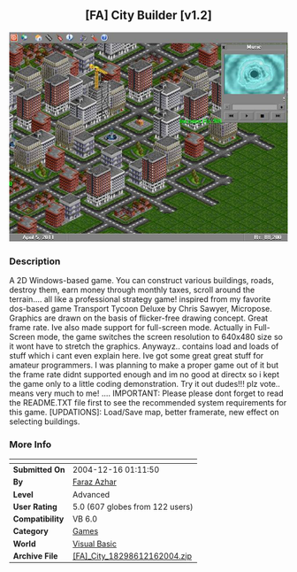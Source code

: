 ﻿<div align="center">

## \[FA\] City Builder \[v1\.2\]

<img src="PIC20041251335107472.jpg">
</div>

### Description

A 2D Windows-based game. You can construct various buildings, roads, destroy them, earn money through monthly taxes, scroll around the terrain.... all like a professional strategy game! inspired from my favorite dos-based game Transport Tycoon Deluxe by Chris Sawyer, Micropose. Graphics are drawn on the basis of flicker-free drawing concept. Great frame rate. Ive also made support for full-screen mode. Actually in Full-Screen mode, the game switches the screen resolution to 640x480 size so it wont have to stretch the graphics. Anywayz.. contains load and loads of stuff which i cant even explain here. Ive got some great great stuff for amateur programmers. I was planning to make a proper game out of it but the frame rate didnt supported enough and im no good at directx so i kept the game only to a little coding demonstration. Try it out dudes!!! plz vote.. means very much to me! .... IMPORTANT: Please please dont forget to read the README.TXT file first to see the recommended system requirements for this game. [UPDATIONS]: Load/Save map, better framerate, new effect on selecting buildings.
 
### More Info
 


<span>             |<span>
---                |---
**Submitted On**   |2004-12-16 01:11:50
**By**             |[Faraz Azhar](https://github.com/Planet-Source-Code/PSCIndex/blob/master/ByAuthor/faraz-azhar.md)
**Level**          |Advanced
**User Rating**    |5.0 (607 globes from 122 users)
**Compatibility**  |VB 6\.0
**Category**       |[Games](https://github.com/Planet-Source-Code/PSCIndex/blob/master/ByCategory/games__1-38.md)
**World**          |[Visual Basic](https://github.com/Planet-Source-Code/PSCIndex/blob/master/ByWorld/visual-basic.md)
**Archive File**   |[\[FA\]\_City\_18298612162004\.zip](https://github.com/Planet-Source-Code/faraz-azhar-fa-city-builder-v1-2__1-57486/archive/master.zip)








